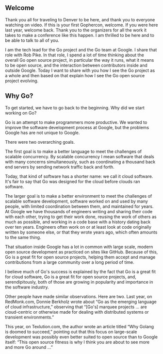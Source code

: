<!--
{
"name" : "russcox",
"version" : "0.1",
"title" : "Go, Open Source, Community",
"description" : "How I see the Go project as a whole and how I see the Go open source project evolving",
"homepage" : "http://blog.golang.org/open-source",
"canonicalSource" : "http://blog.golang.org/open-source",
"freshnessDate" : 2015-07-08,
"license" : "CC BY 3.0"
}
-->

<!-- @section -->

## Welcome

<!-- @asset, "contentType": "outlearn/video", "provider": "youtube", "url": "https://www.youtube.com/embed/XvZOdpd_9tc?end=50" -->

Thank you all for traveling to Denver to be here, and thank you to everyone watching on video. If this is your first Gophercon, welcome. If you were here last year, welcome back. Thank you to the organizers for all the work it takes to make a conference like this happen. I am thrilled to be here and to be able to talk to all of you.

I am the tech lead for the Go project and the Go team at Google. I share that role with Rob Pike. In that role, I spend a lot of time thinking about the overall Go open source project, in particular the way it runs, what it means to be open source, and the interaction between contributors inside and outside Google. Today I want to share with you how I see the Go project as a whole and then based on that explain how I see the Go open source project evolving.

<!-- @section -->

## Why Go?

<!-- @asset, "contentType": "outlearn/video", "provider": "youtube", "url": "https://www.youtube.com/embed/XvZOdpd_9tc?start=50&end=204" -->

To get started, we have to go back to the beginning. Why did we start working on Go?

Go is an attempt to make programmers more productive. We wanted to improve the software development process at Google, but the problems Google has are not unique to Google.

There were two overarching goals.

The first goal is to make a better language to meet the challenges of scalable concurrency. By scalable concurrency I mean software that deals with many concerns simultaneously, such as coordinating a thousand back end servers by sending network traffic back and forth.

Today, that kind of software has a shorter name: we call it cloud software. It's fair to say that Go was designed for the cloud before clouds ran software.

The larger goal is to make a better environment to meet the challenges of scalable software development, software worked on and used by many people, with limited coordination between them, and maintained for years. At Google we have thousands of engineers writing and sharing their code with each other, trying to get their work done, reusing the work of others as much as possible, and working in a code base with a history dating back over ten years. Engineers often work on or at least look at code originally written by someone else, or that they wrote years ago, which often amounts to the same thing.

That situation inside Google has a lot in common with large scale, modern open source development as practiced on sites like GitHub. Because of this, Go is a great fit for open source projects, helping them accept and manage contributions from a large community over a long period of time.

I believe much of Go's success is explained by the fact that Go is a great fit for cloud software, Go is a great fit for open source projects, and, serendipitously, both of those are growing in popularity and importance in the software industry.

Other people have made similar observations. Here are two. Last year, on RedMonk.com, Donnie Berkholz wrote about “Go as the emerging language of cloud infrastructure,” observing that “[Go's] marquee projects ... are cloud-centric or otherwise made for dealing with distributed systems or transient environments.”

This year, on Texlution.com, the author wrote an article titled “Why Golang is doomed to succeed,” pointing out that this focus on large-scale development was possibly even better suited to open source than to Google itself: “This open source fitness is why I think you are about to see more and more Go around ...”
